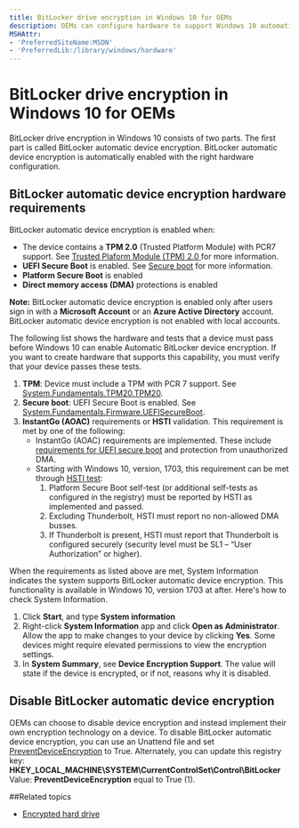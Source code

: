 ```yaml
---
title: BitLocker drive encryption in Windows 10 for OEMs
description: OEMs can configure hardware to support Windows 10 automatic device encryption.
MSHAttr:
- 'PreferredSiteName:MSDN'
- 'PreferredLib:/library/windows/hardware'
---
```


# BitLocker drive encryption in Windows 10 for OEMs

BitLocker drive encryption in Windows 10 consists of two parts. The first part is called BitLocker automatic device encryption. BitLocker automatic device encryption is automatically enabled with the right hardware configuration. 



## BitLocker automatic device encryption hardware requirements
BitLocker automatic device encryption is enabled when:
- The device contains a **TPM 2.0** (Trusted Platform Module) with PCR7 support. See [Trusted Plaform Module (TPM) 2.0 ](OEM-TPM.md) for more information.
- **UEFI Secure Boot** is enabled. See [Secure boot](OEM-secure-boot.md) for more information.
- **Platform Secure Boot** is enabled
- **Direct memory access (DMA)** protections is enabled

**Note:** BitLocker automatic device encryption is enabled only after users sign in with a **Microsoft Account** or an **Azure Active Directory** account. BitLocker automatic device encryption is not enabled with local accounts.

The following list shows the hardware and tests that a device must pass before Windows 10 can enable Automatic BitLocker device encryption. If you want to create hardware that supports this capability, you must verify that your device passes these tests. 


1. **TPM**: Device must include a TPM with PCR 7 support.  See [System.Fundamentals.TPM20.TPM20](https://msdn.microsoft.com/windows/hardware/commercialize/design/compatibility/systems#systemfundamentalstpm20tpm20).
2. **Secure boot**: UEFI Secure Boot is enabled. See [System.Fundamentals.Firmware.UEFISecureBoot](https://msdn.microsoft.com/windows/hardware/commercialize/design/compatibility/systems#systemfundamentalsfirmwareuefisecureboot).
3. **InstantGo (AOAC)** requirements or **HSTI** validation. This requirement is met by one of the following:
    - InstantGo (AOAC) requirements are implemented. These include [requirements for UEFI secure boot](https://msdn.microsoft.com/windows/hardware/commercialize/design/compatibility/systems#systemfundamentalsfirmwarecsuefisecurebootconnectedstandby) and protection from unauthorized DMA.
    - Starting with Windows 10, version, 1703, this requirement can be met through [HSTI test](https://msdn.microsoft.com/library/windows/hardware/mt712332.aspx):
        1.	Platform Secure Boot self-test (or additional self-tests as configured in the registry) must be reported by HSTI as implemented and passed.
        2.	Excluding Thunderbolt, HSTI must report no non-allowed DMA busses.
        3.	If Thunderbolt is present, HSTI must report that Thunderbolt is configured securely (security level must be SL1 – “User Authorization” or higher).

When the requirements as listed above are met, System Information indicates the system supports BitLocker automatic device encryption. This functionality is available in Windows 10, version 1703 at after. Here's how to check System Information. 
 

1.	Click **Start**, and type **System information**
2.	Right-click **System Information** app and click **Open as Administrator**. Allow the app to make changes to your device by clicking **Yes**. Some devices might require elevated permissions to view the encryption settings.
3.	In **System Summary**, see **Device Encryption Support**.  The value will state if the device is encrypted, or if not, reasons why it is disabled. 

## Disable BitLocker automatic device encryption
OEMs can choose to disable device encryption and instead implement their own encryption technology on a device. To disable BitLocker automatic device encryption, you can use an Unattend file and set [PreventDeviceEncryption](https://msdn.microsoft.com/windows/hardware/commercialize/customize/desktop/unattend/microsoft-windows-securestartup-filterdriver-preventdeviceencryption) to True. 
Alternately, you can update this registry key:
**HKEY_LOCAL_MACHINE\SYSTEM\CurrentControlSet\Control\BitLocker**
Value: **PreventDeviceEncryption** equal to True (1).

##Related topics
- [Encrypted hard drive](https://docs.microsoft.com/en-us/windows/device-security/encrypted-hard-drive)